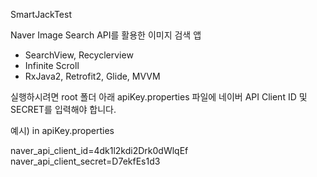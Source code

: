 SmartJackTest

Naver Image Search API를 활용한 이미지 검색 앱

- SearchView, Recyclerview 
- Infinite Scroll
- RxJava2, Retrofit2, Glide, MVVM


실행하시려면 root 폴더 아래 apiKey.properties 파일에 네이버 API Client ID 및 SECRET를 입력해야 합니다.

예시)
in apiKey.properties

naver_api_client_id=4dk1l2kdi2Drk0dWlqEf
naver_api_client_secret=D7ekfEs1d3
